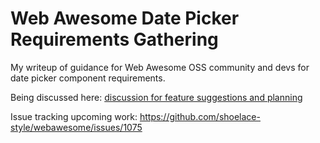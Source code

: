 # Web Awesome Date Picker Requirements Gathering

My writeup of guidance for Web Awesome OSS community and devs for date picker component requirements.

Being discussed here: [discussion for feature suggestions and planning](https://github.com/shoelace-style/webawesome/discussions/935)

Issue tracking upcoming work: https://github.com/shoelace-style/webawesome/issues/1075
